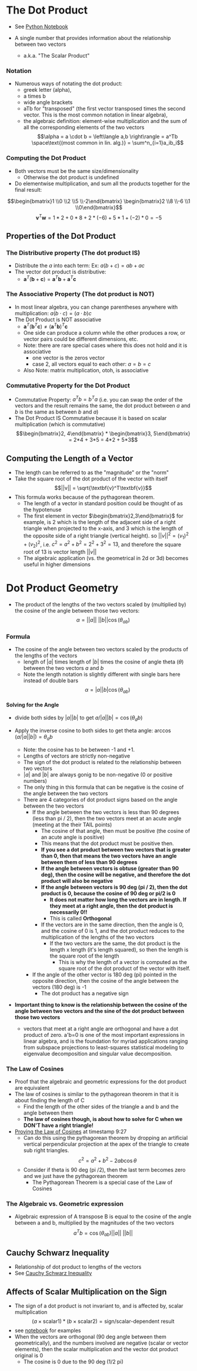 # The Dot Product

- See [Python Notebook](./vectormultiplication.ipynb)

- A single number that provides information about the relationship between two vectors
  - a.k.a. "The Scalar Product"

### Notation

- Numerous ways of notating the dot product:
  - greek letter (alpha),
  - a times b
  - wide angle brackets
  - aTb for "transposed" (the first vector transposed times the second vector. This is the most common notation in linear algebra),
  - the algebraic definition: element-wise multiplication and the sum of all the corresponding elements of the two vectors
    $$\alpha = a \cdot b = \left\langle a,b \right\rangle = a^Tb \space\text{(most common in lin. alg.)} = \sum^n_{i=1}a_ib_i$$

### Computing the Dot Product

- Both vectors must be the same size/dimensionality
  - Otherwise the dot product is undefined
- Do elementwise multiplication, and sum all the products together for the final result:

$$\begin{bmatrix}1 \\0 \\2 \\5 \\-2\end{bmatrix} \begin{bmatrix}2 \\8 \\-6 \\1 \\0\end{bmatrix}$$
$$\textbf{v}^T\textbf{w} = 1 * 2 + 0 * 8 + 2 * (-6) + 5 * 1 + (-2) * 0 = -5$$

## Properties of the Dot Product

### The Distributive property (The dot product IS)

- Distribute the $a$ into each term:
  Ex: $a(b+c) = ab + ac$
- The vector dot product is distributive:
  - $\textbf{a}^T(\textbf{b}+\textbf{c}) = \textbf{a}^T\textbf{b} + \textbf{a}^T\textbf{c}$

### The Associative Property (The dot product is NOT)

- In most linear algebra, you can change parentheses anywhere with multiplication: $a(b\cdot c) = (a \cdot b)c$
- The Dot Product is NOT associative
  - $\textbf{a}^T(\textbf{b}^T\textbf{c}) \neq (\textbf{a}^T\textbf{b})^T\textbf{c}$
  - One side can produce a column while the other produces a row, or vector pairs could be different dimensions, etc.
  - Note: there are rare special cases where this does not hold and it is associative
    - one vector is the zeros vector
    - case 2, all vectors equal to each other: $a = b = c$
  - Also Note: matrix multiplication, otoh, is associative

### Commutative Property for the Dot Product

- Commutative Property: $a^Tb = b^Ta$ (i.e. you can swap the order of the vectors and the result remains the same, the dot product between $a$ and $b$ is the same as between $b$ and $a$)
- The Dot Product IS Commutative because it is based on scalar multiplication (which is commutative)
  $$\begin{bmatrix}2, 4\end{bmatrix} * \begin{bmatrix}3, 5\end{bmatrix} = 2*4 + 3*5 = 4*2 + 5*3$$

## Computing the Length of a Vector

- The length can be referred to as the "magnitude" or the "norm"
- Take the square root of the dot product of the vector with itself
  $$||v|| = \sqrt{\textbf{v}^T\textbf{v}}$$
- This formula works because of the pythagorean theorem.
  - The length of a vector in standard position could be thought of as the hypotenuse
  - The first element in vector $\begin{bmatrix}2,3\end{bmatrix}$ for example, is 2 which is the length of the adjacent side of a right triangle when projected to the x-axis, and 3 which is the length of the opposite side of a right triangle (vertical height). so $||v||^2 = (v_1)^2 + (v_2)^2$, i.e. $c^2 = a^2 + b^2 = 2^2 + 3^2 = 13$, and therefore the square root of 13 is vector length $||v||$
  - The algebraic application (vs. the geometrical in 2d or 3d) becomes useful in higher dimensions

# Dot Product Geometry

- The product of the lengths of the two vectors scaled by (multiplied by) the cosine of the angle between those two vectors:
  $$\alpha = ||a|| \ ||b||\cos{(\theta_{ab})}$$

### Formula

- The cosine of the angle between two vectors scaled by the products of the lengths of the vectors
  - length of $|a|$ times length of $|b|$ times the cosine of angle theta ($\theta$) between the two vectors $a$ and $b$
  - Note the length notation is slightly different with single bars here instead of double bars
    $$\alpha = |a||b|\cos{(\theta_{ab})}$$

#### Solving for the Angle

- divide both sides by $|a||b|$ to get $a / |a||b| = \cos{(\theta_ab)}$
- Apply the inverse cosine to both sides to get theta angle: $\arccos{(a/|a||b|)} = \theta_ab$

  - Note: the cosine has to be between -1 and +1.
  - Lengths of vectors are strictly non-negative
  - The sign of the dot product is related to the relationship between two vectors
  - $|a|$ and $|b|$ are always gonig to be non-negative (0 or positive numbers)
  - The only thing in this formula that can be negative is the cosine of the angle between the two vectors
  - There are 4 categories of dot product signs based on the angle between the two vectors
    - If the angle between the two vectors is less than 90 degrees (less than pi / 2), then the two vectors meet at an acute angle (meeting at the their TAIL points)
      - The cosine of that angle, then must be positive (the cosine of an acute angle is positive)
      - This means that the dot product must be positive then.
      - **If you see a dot product between two vectors that is greater than 0, then that means the two vectors have an angle between them of less than 90 degrees**
      - **If the angle between vectors is obtuse (greater than 90 deg), then the cosine will be negative, and therefore the dot product will also be negative**
      - **If the angle between vectors is 90 deg (pi / 2), then the dot product is 0, because the cosine of 90 deg or pi/2 is 0**
        - **It does not matter how long the vectors are in length. If they meet at a right angle, then the dot product is necessarily 0!!**
        - This is called **Orthogonal**
      - If the vectors are in the same direction, then the angle is 0, and the cosine of 0 is 1, and the dot product reduces to the multiplication of the lengths of the two vectors
        - If the two vectors are the same, the dot product is the length x length (it's length squared), so then the length is the square root of the length
          - This is why the length of a vector is computed as the square root of the dot product of the vector with itself.
    - If the angle of the other vector is 180 deg (pi) pointed in the opposite direction, then the cosine of the angle between the vectors (180 deg) is -1
      - The dot product has a negative sign

- **Important thing to know is the relationship between the cosine of the angle between two vectors and the sine of the dot product between those two vectors**
  - vectors that meet at a right angle are orthogonal and have a dot product of zero. a'b=0 is one of the most important expressions in linear algebra, and is the foundation for myriad applications ranging from subspace projections to least-squares statistical modeling to eigenvalue decomposition and singular value decomposition.

### The Law of Cosines

- Proof that the algebraic and geometric expressions for the dot product are equivalent
- The law of cosines is similar to the pythagorean theorem in that it is about finding the length of C
  - Find the length of the other sides of the triangle a and b and the angle between them
  - **The law of cosines though, is about how to solve for C when we DON'T have a right triangle!**
- [Proving the Law of Cosines](https://www.udemy.com/course/linear-algebra-theory-and-implementation/learn/lecture/10500394) at timestamp 9:27
  - Can do this using the pythagorean theorem by dropping an artificial vertical perpendicular projection at the apex of the triangle to create sub right triangles.
    $$c^2 = a^2 + b^2 - 2ab\cos \theta$$
  - Consider if theta is 90 deg (pi /2), then the last term becomes zero and we just have the pythagorean theorem
    - The Pythagorean Theorem is a special case of the Law of Cosines

### The Algebraic vs. Geometric expression

- Algebraic expression of A transpose B is equal to the cosine of the angle between a and b, multiplied by the magnitudes of the two vectors
  $$a^Tb = \cos{(\theta_{ab})}||a|| \ ||b||$$

## Cauchy Schwarz Inequality

- Relationship of dot product to lengths of the vectors
- See [Cauchy Schwarz Inequality](./CauchySchwarz.md)

## Affects of Scalar Multiplication on the Sign

- The sign of a dot product is not invariant to, and is affected by, scalar multiplication
  $$(a \times \text{scalar1}) * (b \times \text{scalar2}) = \text{sign/scalar-dependent result}$$
- see [notebook](./vectormultiplication.ipynb) for examples
- When the vectors are orthogonal (90 deg angle between them geometrically), and the numbers involved are negative (scalar or vector elements), then the scalar multiplication and the vector dot product original is 0
  - The cosine is 0 due to the 90 deg (1/2 pi)
